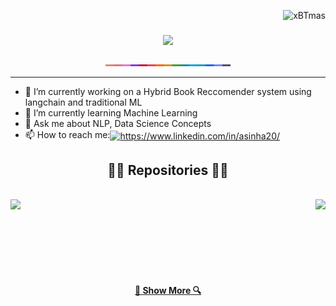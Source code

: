 <p align="right"> <img src="https://komarev.com/ghpvc/?username=xBTmas&label=Profile%20views&color=0e75b6&size=24&style=flat" alt="xBTmas" /> </p>

<h3 align="center">
  <img src="https://readme-typing-svg.herokuapp.com/?font=Righteous&size=35&center=true&vCenter=true&width=1600&height=70&duration=4000&lines=Hello+There!+I'm+Aryan+" />
</h3>
<p align="center">
  <img src="https://raw.githubusercontent.com/JaKooLit/Hyprland-Dots/main/assets/latte.png" width="200" />
</p>
<hr>

- 🔭 I’m currently working on a Hybrid Book Reccomender system using langchain and traditional ML
- 🌱 I’m currently learning Machine Learning
- 💬 Ask me about NLP, Data Science Concepts
- 📫 How to reach me:<a href="https://www.linkedin.com/in/asinha20/" target="blank"><img align="center" src="https://raw.githubusercontent.com/rahuldkjain/github-profile-readme-generator/master/src/images/icons/Social/linked-in-alt.svg"  alt="https://www.linkedin.com/in/asinha20/" height="30" width="40" /></a>

<h2 align="center">👨‍💻 Repositories 👨‍💻</h2>
<br>
<div width="100%" align="center">
  <a align="left" href="https://github.com/xbtmas/RAG-Chatbot" title="RAG-Chatbot"><img align="left" height="115" src="https://github-readme-stats.vercel.app/api/pin/?username=xbtmas&repo=RAG-Chatbot&theme=react&border_color=61dafb&border_radius=10"></a>
  <a align="right" href="https://github.com/xBTmas/Research-Paper-Implementation" title="Research-Paper-Implementation"><img align="right" height="115" src="https://github-readme-stats.vercel.app/api/pin/?username=xbtmas&repo=Research-Paper-Implementation&theme=react&border_color=61dafb&border_radius=10"></a>
  
</div>

<br/><br/><br/><br/><br/><br/>

<h4 align="center">
  <a href="https://github.com/xBTmas?tab=repositories" title="Show Repositories">🔎 Show More 🔍</a>
</h4>
